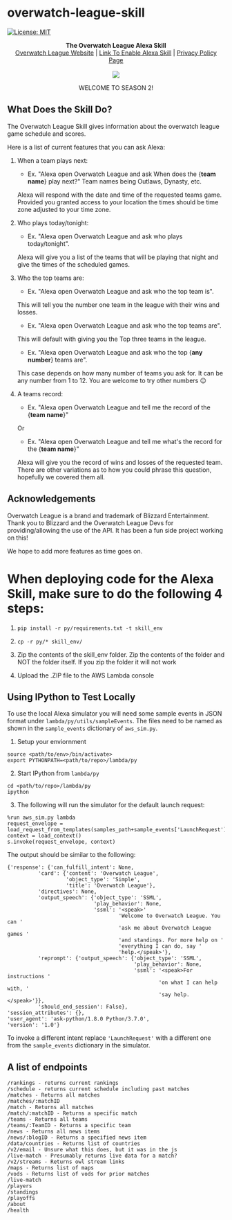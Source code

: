 # overwatch-league-skill
[![License: MIT](https://img.shields.io/badge/License-MIT-yellow.svg)](https://raw.githubusercontent.com/jpburnett/overwatch-league-skill/master/LICENSE)
<p align="center">
  <b>The Overwatch League Alexa Skill</b><br>
  <a href="https://www.overwatchleague.com">Overwatch League Website</a> |
  <a href="https://www.amazon.com/Parker-Burnett-Overwatch-League/dp/B079T6GPXD/ref=sr_1_2?s=digital-skills&ie=UTF8&qid=1519791836&sr=1-2&keywords=Overwatch+League">Link To Enable Alexa Skill</a> | 
  <a href="http://alexa.parkerburnett.com">Privacy Policy Page</a>
  <br><br>
  <img src="https://bnetcmsus-a.akamaihd.net/cms/blog_thumbnail/sk/SK64HITB0XB41544562348016.jpg">
  
  <p align="center" font="32pt"> WELCOME TO SEASON 2! </p>
  
</p>

## What Does the Skill Do?
The Overwatch League Skill gives information about the overwatch league game schedule and scores. 

Here is a list of current features that you can ask Alexa:

1. When a team plays next:
   - Ex. "Alexa open Overwatch League and ask When does the {**team name**} play next?" Team names being Outlaws, Dynasty, etc.
   
   Alexa will respond with the date and time of the requested teams game. Provided you granted access to your location the times should be time zone adjusted to your time zone.
   
2. Who plays today/tonight:
   - Ex. "Alexa open Overwatch League and ask who plays today/tonight". 
  
    Alexa will give you a list of the teams that will be playing that night and give the times of the scheduled games.
    
3. Who the top teams are:
   - Ex. "Alexa open Overwatch League and ask who the top team is". 
   
   This will tell you the number one team in the league with their wins and losses.
   - Ex. "Alexa open Overwatch League and ask who the top teams are". 
   
   This will default with giving you the Top three teams in the league.
   - Ex. "Alexa open Overwatch League and ask who the top {**any number**} teams are". 
   
   This case depends on how many number of teams you ask for. It can be any number from 1 to 12. You are welcome to try other numbers :wink:
   
4. A teams record:
   - Ex. "Alexa open Overwatch League and tell me the record of the {**team name**}"
   
   Or
   - Ex. "Alexa open Overwatch League and tell me what's the record for the {**team name**}"
   
   Alexa will give you the record of wins and losses of the requested team. There are other variations as to how you could phrase this question, hopefully we covered them all. 


## Acknowledgements
Overwatch League is a brand and trademark of Blizzard Entertainment. Thank you to Blizzard and the Overwatch League Devs for providing/allowing the use of the API. It has been a fun side project working on this! 

We hope to add more features as time goes on.

# When deploying code for the Alexa Skill, make sure to do the following 4 steps:

1. ```pip install -r py/requirements.txt -t skill_env```

2. ```cp -r py/* skill_env/```

3. Zip the contents of the skill_env folder. Zip the contents of the folder and NOT the folder itself. If you zip the folder it will not work

4. Upload the .ZIP file to the AWS Lambda console

## Using IPython to Test Locally
To use the local Alexa simulator you will need some sample events in JSON format
under ```lambda/py/utils/sampleEvents```. The files need to be named as shown in
the ```sample_events``` dictionary of ```aws_sim.py```.

1. Setup your enviornment

```
source <path/to/env>/bin/activate>
export PYTHONPATH=<path/to/repo>/lambda/py
```

2. Start IPython from ```lambda/py```

```
cd <path/to/repo>/lambda/py
ipython
```

3. The following will run the simulator for the default launch request:

```
%run aws_sim.py lambda
request_envelope = load_request_from_templates(samples_path+sample_events['LaunchRequest'])
context = load_context()
s.invoke(request_envelope, context)
```

The output should be similar to the following:

    {'response': {'can_fulfill_intent': None,
              'card': {'content': 'Overwatch League',
                       'object_type': 'Simple',
                       'title': 'Overwatch League'},
              'directives': None,
              'output_speech': {'object_type': 'SSML',
                                'play_behavior': None,
                                'ssml': '<speak>'
                                        'Welcome to Overwatch League. You can '
                                        'ask me about Overwatch League games '
                                        'and standings. For more help on '
                                        'everything I can do, say '
                                        'help.</speak>'},
              'reprompt': {'output_speech': {'object_type': 'SSML',
                                             'play_behavior': None,
                                             'ssml': '<speak>For instructions '
                                                     'on what I can help with, '
                                                     'say help.</speak>'}},
              'should_end_session': False},
    'session_attributes': {},
    'user_agent': 'ask-python/1.8.0 Python/3.7.0',
    'version': '1.0'}

To invoke a different intent replace ```'LaunchRequest'``` with a different one
from the ```sample_events``` dictionary in the simulator.

## A list of endpoints

```
/rankings - returns current rankings
/schedule - returns current schedule including past matches 
/matches - Returns all matches
/matches/:matchID
/match - Returns all matches
/match/:matchID - Returns a specific match
/teams - Returns all teams
/teams/:TeamID - Returns a specific team
/news - Returns all news items
/news/:blogID - Returns a specified news item
/data/countries - Returns list of countries
/v2/email - Unsure what this does, but it was in the js
/live-match - Presumably returns live data for a match?
/v2/streams - Returns owl stream links
/maps - Returns list of maps
/vods - Returns list of vods for prior matches
/live-match
/players
/standings
/playoffs
/about
/health
```
